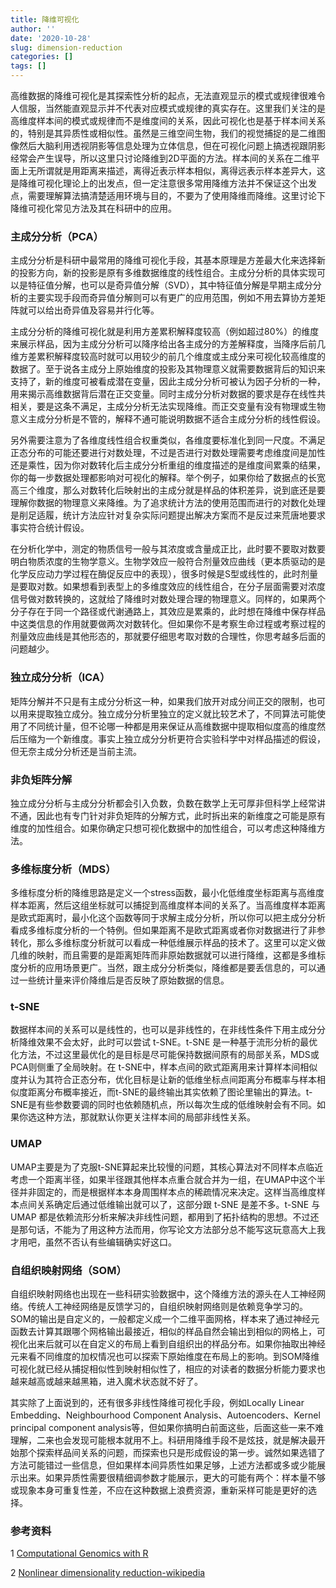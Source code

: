 ```yaml
---
title: 降维可视化
author: ''
date: '2020-10-28'
slug: dimension-reduction
categories: []
tags: []
---
```


高维数据的降维可视化是其探索性分析的起点，无法直观显示的模式或规律很难令人信服，当然能直观显示并不代表对应模式或规律的真实存在。这里我们关注的是高维度样本间的模式或规律而不是维度间的关系，因此可视化也是基于样本间关系的，特别是其异质性或相似性。虽然是三维空间生物，我们的视觉捕捉的是二维图像然后大脑利用透视阴影等信息处理为立体信息，但在可视化问题上搞透视跟阴影经常会产生误导，所以这里只讨论降维到2D平面的方法。样本间的关系在二维平面上无所谓就是用距离来描述，离得近表示样本相似，离得远表示样本差异大，这是降维可视化理论上的出发点，但一定注意很多常用降维方法并不保证这个出发点，需要理解算法搞清楚适用环境与目的，不要为了使用降维而降维。这里讨论下降维可视化常见方法及其在科研中的应用。

### 主成分分析（PCA）

主成分分析是科研中最常用的降维可视化手段，其基本原理是方差最大化来选择新的投影方向，新的投影是原有多维数据维度的线性组合。主成分分析的具体实现可以是特征值分解，也可以是奇异值分解（SVD），其中特征值分解是早期主成分分析的主要实现手段而奇异值分解则可以有更广的应用范围，例如不用去算协方差矩阵就可以给出奇异值及容易并行化等。

主成分分析的降维可视化就是利用方差累积解释度较高（例如超过80%）的维度来展示样品，因为主成分分析可以降序给出各主成分的方差解释度，当降序后前几维方差累积解释度较高时就可以用较少的前几个维度或主成分来可视化较高维度的数据了。至于说各主成分上原始维度的投影及其物理意义就需要数据背后的知识来支持了，新的维度可被看成潜在变量，因此主成分分析可被认为因子分析的一种，用来揭示高维数据背后潜在正交变量。同时主成分分析对数据的要求是存在线性共相关，要是这条不满足，主成分分析无法实现降维。而正交变量有没有物理或生物意义主成分分析是不管的，解释不通可能说明数据不适合主成分分析的线性假设。

另外需要注意为了各维度线性组合权重类似，各维度要标准化到同一尺度。不满足正态分布的可能还要进行对数处理，不过是否进行对数处理需要考虑维度间是加性还是乘性，因为你对数转化后主成分分析重组的维度描述的是维度间累乘的结果，你的每一步数据处理都影响对可视化的解释。举个例子，如果你给了数据点的长宽高三个维度，那么对数转化后映射出的主成分就是样品的体积差异，说到底还是要理解你数据的物理意义来降维。为了追求统计方法的使用范围而进行的对数化处理是削足适履，统计方法应针对复杂实际问题提出解决方案而不是反过来荒唐地要求事实符合统计假设。

在分析化学中，测定的物质信号一般与其浓度或含量成正比，此时要不要取对数要明白物质浓度的生物学意义。生物学效应一般符合剂量效应曲线（更本质驱动的是化学反应动力学过程在酶促反应中的表现），很多时候是S型或线性的，此时剂量是要取对数。如果想看到表型上的多维度效应的线性组合，在分子层面需要对浓度信号做对数转换的，这就给了降维时对数处理合理的物理意义。同样的，如果两个分子存在于同一个路径或代谢通路上，其效应是累乘的，此时想在降维中保存样品中这类信息的作用就要做两次对数转化。但如果你不是考察生命过程或考察过程的剂量效应曲线是其他形态的，那就要仔细思考取对数的合理性，你思考越多后面的问题越少。

### 独立成分分析（ICA）

矩阵分解并不只是有主成分分析这一种，如果我们放开对成分间正交的限制，也可以用来提取独立成分。独立成分分析里独立的定义就比较艺术了，不同算法可能使用了不同统计量，但不论哪一种都是用来保证从高维数据中提取相似度高的维度然后压缩为一个新维度。事实上独立成分分析更符合实验科学中对样品描述的假设，但无奈主成分分析还是当前主流。

### 非负矩阵分解

独立成分分析与主成分分析都会引入负数，负数在数学上无可厚非但科学上经常讲不通，因此也有专门针对非负矩阵的分解方式，此时拆出来的新维度之可能是原有维度的加性组合。如果你确定只想可视化数据中的加性组合，可以考虑这种降维方法。

### 多维标度分析（MDS）

多维标度分析的降维思路是定义一个stress函数，最小化低维度坐标距离与高维度样本距离，然后这组坐标就可以捕捉到高维度样本间的关系了。当高维度样本距离是欧式距离时，最小化这个函数等同于求解主成分分析，所以你可以把主成分分析看成多维标度分析的一个特例。但如果距离不是欧式距离或者你对数据进行了非参转化，那么多维标度分析就可以看成一种低维展示样品的技术了。这里可以定义做几维的映射，而且需要的是距离矩阵而非原始数据就可以进行降维，这都是多维标度分析的应用场景更广。当然，跟主成分分析类似，降维都是要丢信息的，可以通过一些统计量来评价降维后是否反映了原始数据的信息。

### t-SNE

数据样本间的关系可以是线性的，也可以是非线性的，在非线性条件下用主成分分析降维效果不会太好，此时可以尝试 t-SNE。t-SNE 是一种基于流形分析的最优化方法，不过这里最优化的是目标是尽可能保持数据间原有的局部关系，MDS或PCA则侧重了全局映射。在 t-SNE中，样本点间的欧式距离用来计算样本间相似度并认为其符合正态分布，优化目标是让新的低维坐标点间距离分布概率与样本相似度距离分布概率接近，而t-SNE的最终输出其实依赖了图论里输出的算法。t-SNE是有些参数要调的同时也依赖随机点，所以每次生成的低维映射会有不同。如果你选这种方法，那就默认你更关注样本间的局部非线性关系。

### UMAP

UMAP主要是为了克服t-SNE算起来比较慢的问题，其核心算法对不同样本点临近考虑一个距离半径，如果半径跟其他样本点重合就合并为一组，在UMAP中这个半径并非固定的，而是根据样本本身周围样本点的稀疏情况来决定。这样当高维度样本点间关系确定后通过低维输出就可以了，这部分跟 t-SNE 是差不多。t-SNE 与 UMAP 都是依赖流形分析来解决非线性问题，都用到了拓扑结构的思想。不过还是那句话，不能为了用这种方法而用，你写论文方法部分总不能写这玩意高大上我才用吧，虽然不否认有些编辑确实好这口。

### 自组织映射网络（SOM）

自组织映射网络也出现在一些科研实验数据中，这个降维方法的源头在人工神经网络。传统人工神经网络是反馈学习的，自组织映射网络则是依赖竞争学习的。SOM的输出是自定义的，一般都定义成一个二维平面网格，样本来了通过神经元函数去计算其跟哪个网格输出最接近，相似的样品自然会输出到相似的网格上，可视化出来后就可以在自定义的布局上看到自组织出的样品分布。如果你抽取出神经元来看不同维度的加权情况也可以探索下原始维度在布局上的影响。到SOM降维可视化就已经从捕捉相似性到映射相似性了，相应的对读者的数据分析能力要求也越来越高或越来越黑箱，进入魔术状态就不好了。

其实除了上面说到的，还有很多非线性降维可视化手段，例如Locally Linear Embedding、Neighbourhood Component Analysis、Autoencoders、Kernel principal component analysis等，但如果你搞明白前面这些，后面这些一来不难理解，二来也会发现可能根本就用不上。科研用降维手段不是炫技，就是解决最开始那个探索样品间关系的问题，而探索也只是形成假设的第一步。诚然如果选错了方法可能错过一些信息，但如果样本间异质性如果足够，上述方法都或多或少能展示出来。如果异质性需要很精细调参数才能展示，更大的可能有两个：样本量不够或现象本身可重复性差，不应在这种数据上浪费资源，重新采样可能是更好的选择。

### 参考资料

1 [Computational Genomics with R](https://compgenomr.github.io/book/dimensionality-reduction-techniques-visualizing-complex-data-sets-in-2d.html)

2 [Nonlinear dimensionality reduction-wikipedia](https://en.wikipedia.org/wiki/Nonlinear_dimensionality_reduction)


